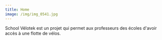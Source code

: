 ```yaml
---
title: Home
image: /img/img_0541.jpg
---
```

School Vélotek est un projet qui permet aux professeurs des écoles d'avoir accès à une flotte de vélos.